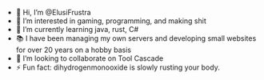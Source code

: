 - 👋 Hi, I’m @ElusiFrustra
- 👀 I’m interested in gaming, programming, and making shit
- 🌱 I’m currently learning java, rust, C#
- 📚 I have been managing my own servers and developing small websites for over 20 years on a hobby basis
- 💞️ I’m looking to collaborate on Tool Cascade
- ⚡ Fun fact: dihydrogenmonooxide is slowly rusting your body.

<!---
ElusiFrustra/ElusiFrustra is a ✨ special ✨ repository because its `README.md` (this file) appears on your GitHub profile.
You can click the Preview link to take a look at your changes.
--->
